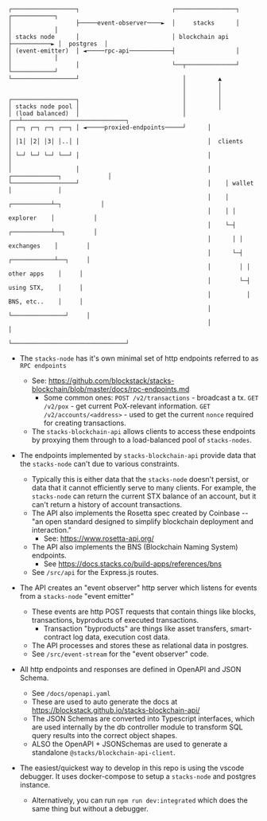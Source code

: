 ```
┌──────────────────┐                          ┌─────────────────┐             ┌────────────┐
│                  ├─────event-observer────►  │     stacks      │             │            │
│ stacks node      │                          │ blockchain api  ├───────────► │  postgres  │
│ (event-emitter)  │ ◄─────rpc-api────────────┤                 │             │            │
│                  │                          └──┬──────────────┘             └────────────┘
└──────────────────┘                             │         ▲
                                                 │         │
                                                 │         │
┌──────────────────┐                             │         │
│ stacks node pool │                             │         │
│ (load balanced)  │                             │      ┌──┴─────────────────────────────┐
│ ┌─┐ ┌─┐ ┌─┐ ┌──┐ │ ◄─────proxied-endpoints─────┘      │                                │
│ │1│ │2│ │3│ │..│ │                                    │  clients                       │
│ └─┘ └─┘ └─┘ └──┘ │                                    │                                │
│                  │                                    │    ┌─────────────┐             │
└──────────────────┘                                    │    │ wallet      │             │
                                                        │    │ ┌───────────┴─┐           │
                                                        │    │ │ explorer    │           │
                                                        │    └─┤ ┌───────────┴──┐        │
                                                        │      │ │ exchanges    │        │
                                                        │      └─┤ ┌────────────┴──┐     │
                                                        │        │ │ other apps    │     │
                                                        │        └─┤ using STX,    │     │
                                                        │          │ BNS, etc..    │     │
                                                        │          └───────────────┘     │
                                                        │                                │
                                                        └────────────────────────────────┘
```

* The `stacks-node` has it's own minimal set of http endpoints referred to as `RPC endpoints`
  * See: https://github.com/blockstack/stacks-blockchain/blob/master/docs/rpc-endpoints.md
    * Some common ones: 
      `POST /v2/transactions` - broadcast a tx.
      `GET /v2/pox` - get current PoX-relevant information.
      `GET /v2/accounts/<address>` - used to get the current `nonce` required for creating transactions.
  * The `stacks-blockchain-api` allows clients to access these endpoints by proxying them through to a load-balanced pool of `stacks-nodes`.


* The endpoints implemented by `stacks-blockchain-api` provide data that the `stacks-node` can't due to various constraints.
  * Typically this is either data that the `stacks-node` doesn't persist, or data that it cannot efficiently serve to many clients.
    For example, the `stacks-node` can return the current STX balance of an account, but it can't return a history of account transactions.
  * The API also implements the Rosetta spec created by Coinbase -- "an open standard designed to simplify blockchain deployment and interaction."
    * See: https://www.rosetta-api.org/
  * The API also implements the BNS (Blockchain Naming System) endpoints.
    * See https://docs.stacks.co/build-apps/references/bns
  * See `/src/api` for the Express.js routes.


* The API creates an "event observer" http server which listens for events from a `stacks-node` "event emitter" 
  * These events are http POST requests that contain things like blocks, transactions, byproducts of executed transactions.
    * Transaction "byproducts" are things like asset transfers, smart-contract log data, execution cost data.
  * The API processes and stores these as relational data in postgres.
  * See `/src/event-stream` for the "event observer" code.


* All http endpoints and responses are defined in OpenAPI and JSON Schema.
  * See `/docs/openapi.yaml`
  * These are used to auto generate the docs at https://blockstack.github.io/stacks-blockchain-api/
  * The JSON Schemas are converted into Typescript interfaces, which are used internally by the db controller module to transform SQL query results into the correct object shapes.
  * ALSO the OpenAPI + JSONSchemas are used to generate a standalone `@stacks/blockchain-api-client`.


* The easiest/quickest way to develop in this repo is using the vscode debugger. It uses docker-compose to setup a `stacks-node` and postgres instance.
  * Alternatively, you can run `npm run dev:integrated` which does the same thing but without a debugger.
